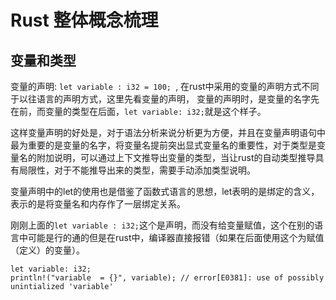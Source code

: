 # Rust 整体概念梳理


## 变量和类型

变量的声明: `let variable : i32 = 100; `, 在rust中采用的变量的声明方式不同于以往语言的声明方式，这里先看变量的声明， 变量的声明时，是变量的名字先在前，而变量的类型在后面，`let variable: i32;`就是这个样子。

这样变量声明的好处是，对于语法分析来说分析更为方便，并且在变量声明语句中最为重要的是变量的名字，将变量名提前突出显式变量名的重要性，对于类型是变量名的附加说明，可以通过上下文推导出变量的类型，当让rust的自动类型推导具有局限性，对于不能推导出来的类型，需要手动添加类型说明。

变量声明中的let的使用也是借鉴了函数式语言的思想，let表明的是绑定的含义，表示的是将变量名和内存作了一层绑定关系。

刚刚上面的`let variable : i32;`这个是声明，而没有给变量赋值，这个在别的语言中可能是行的通的但是在rust中，编译器直接报错（如果在后面使用这个为赋值（定义）的变量）。

```
let variable: i32;
println!("variable  = {}", variable); // error[E0381]: use of possibly unintialized 'variable'
```
